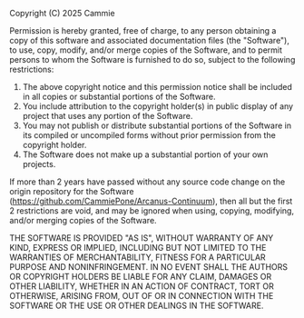 Copyright (C) 2025 Cammie

Permission is hereby granted, free of charge, to any person obtaining a copy of this software and
associated documentation files (the "Software"), to use, copy, modify, and/or merge copies of the
Software, and to permit persons to whom the Software is furnished to do so, subject to the following
restrictions:

1) The above copyright notice and this permission notice shall be included in all copies or substantial
   portions of the Software.
2) You include attribution to the copyright holder(s) in public display of any project that uses any
   portion of the Software.
3) You may not publish or distribute substantial portions of the Software in its compiled or uncompiled
   forms without prior permission from the copyright holder.
4) The Software does not make up a substantial portion of your own projects.

If more than 2 years have passed without any source code change on the origin repository for the Software
(https://github.com/CammiePone/Arcanus-Continuum), then all but the first 2 restrictions are void, and may be ignored
when using, copying, modifying, and/or merging copies of the Software.

THE SOFTWARE IS PROVIDED "AS IS", WITHOUT WARRANTY OF ANY KIND, EXPRESS OR IMPLIED, INCLUDING BUT NOT
LIMITED TO THE WARRANTIES OF MERCHANTABILITY, FITNESS FOR A PARTICULAR PURPOSE AND NONINFRINGEMENT. IN NO
EVENT SHALL THE AUTHORS OR COPYRIGHT HOLDERS BE LIABLE FOR ANY CLAIM, DAMAGES OR OTHER LIABILITY, WHETHER
IN AN ACTION OF CONTRACT, TORT OR OTHERWISE, ARISING FROM, OUT OF OR IN CONNECTION WITH THE SOFTWARE OR THE
USE OR OTHER DEALINGS IN THE SOFTWARE.
